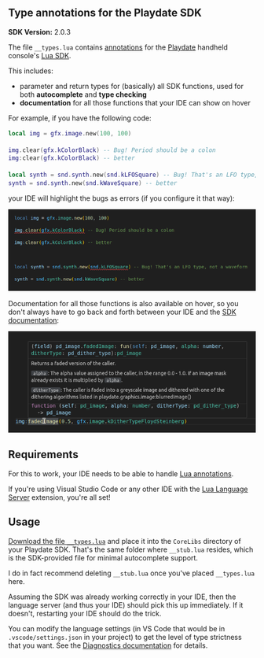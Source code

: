 ## Type annotations for the Playdate SDK

**SDK Version:** 2.0.3

The file `__types.lua` contains [annotations](https://github.com/LuaLS/lua-language-server/wiki/Annotations)
for the [Playdate](https://play.date/) handheld console's [Lua SDK](https://play.date/dev/).

This includes:

- parameter and return types for (basically) all SDK functions, used for both **autocomplete** and **type checking**
- **documentation** for all those functions that your IDE can show on hover

For example, if you have the following code:

```lua
local img = gfx.image.new(100, 100)

img.clear(gfx.kColorBlack) -- Bug! Period should be a colon
img:clear(gfx.kColorBlack) -- better

local synth = snd.synth.new(snd.kLFOSquare) -- Bug! That's an LFO type, not a waveform
synth = snd.synth.new(snd.kWaveSquare) -- better
```

your IDE will highlight the bugs as errors (if you configure it that way):

![screenshot of the above code in Visual Studio Code, where the two bugs are highlighted with red underlines](img/screenshot1.png)

Documentation for all those functions is also available on hover, so you don't always have to go
back and forth between your IDE and the [SDK documentation](https://sdk.play.date/):

![screenshot of Visual Studio Code showing documentation for image.fadedImage() on hover](img/screenshot2.png)

## Requirements

For this to work, your IDE needs to be able to handle [Lua annotations](https://luals.github.io/wiki/annotations/).

If you're using Visual Studio Code or any other IDE with the [Lua Language Server](https://luals.github.io/) extension, you're all set!

## Usage

[Download the file `__types.lua`](https://raw.githubusercontent.com/balpha/playdate-types/main/__types.lua) and place it into
the `CoreLibs` directory of your Playdate SDK. That's the same folder where `__stub.lua` resides, which is the SDK-provided
file for minimal autocomplete support.

I do in fact recommend deleting `__stub.lua` once you've placed `__types.lua` here.

Assuming the SDK was already working correctly in your IDE, then the language server (and thus your IDE) should pick this up immediately.
If it doesn't, restarting your IDE should do the trick.

You can modify the language settings (in VS Code that would be in `.vscode/settings.json` in your project) to get the level of
type strictness that you want. See the [Diagnostics documentation](https://luals.github.io/wiki/diagnostics/) for details.
